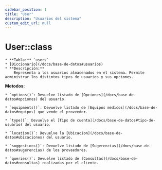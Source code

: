 ```yaml
---
sidebar_position: 1
title: "User"
description: "Usuarios del sistema"
custom_edit_url: null
---
```


# User::class

    * **Tabla:** `users`
    * [Diccionario](/docs/base-de-datos#usuarios)
    * **Descripción:**
        Representa a los usuarios almacenados en el sistema. Permite administrar los distintos tipos de usuarios y sus opciones. 

**Metodos:**

    * `options()`: Devuelve listado de [Opciones](/docs/base-de-datos#opciones) del usuario.

    * `equipments()`: Devuelve listado de [Equipos medicos](/docs/base-de-datos#equipos) que vende el proveedor.

    * `type()`: Devuelve el [Tipo de cuenta](/docs/base-de-datos#tipo-de-usuario) del usuario.

    * `location()`: Devuelve la [Ubicacion](/docs/base-de-datos#ubicaciones) del usuario.

    * `suggestions()`: Devuelve listado de [Sugerencias](/docs/base-de-datos#sugerencias) de los proveedores.

    * `queries()`: Devuelve listado de [Consultas](/docs/base-de-datos#consultas) realizadas por el cliente.
